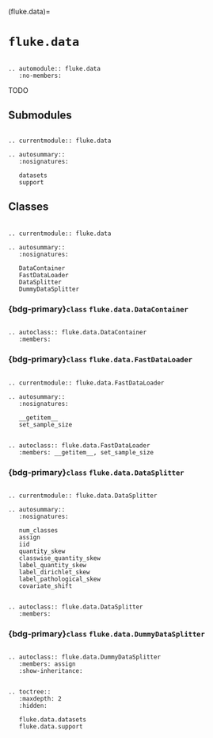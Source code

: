 (fluke.data)=

# ``fluke.data``

```{eval-rst}

.. automodule:: fluke.data
   :no-members:

```

TODO

## Submodules

```{eval-rst}

.. currentmodule:: fluke.data

.. autosummary::
   :nosignatures:

   datasets
   support

```

<h2>

Classes

</h2>

```{eval-rst}

.. currentmodule:: fluke.data

.. autosummary:: 
   :nosignatures:

   DataContainer
   FastDataLoader
   DataSplitter
   DummyDataSplitter
```

<h3>

{bdg-primary}`class` ``fluke.data.DataContainer``

</h3>

```{eval-rst}

.. autoclass:: fluke.data.DataContainer
   :members:

```

<h3>

{bdg-primary}`class` ``fluke.data.FastDataLoader``

</h3>

```{eval-rst}

.. currentmodule:: fluke.data.FastDataLoader

.. autosummary::
   :nosignatures:

   __getitem__
   set_sample_size

```

```{eval-rst}

.. autoclass:: fluke.data.FastDataLoader
   :members: __getitem__, set_sample_size

```


<h3>

{bdg-primary}`class` ``fluke.data.DataSplitter``

</h3>

```{eval-rst}

.. currentmodule:: fluke.data.DataSplitter

.. autosummary::
   :nosignatures:

   num_classes
   assign
   iid
   quantity_skew
   classwise_quantity_skew
   label_quantity_skew
   label_dirichlet_skew
   label_pathological_skew
   covariate_shift

```

```{eval-rst}

.. autoclass:: fluke.data.DataSplitter
   :members:

```

<h3>

{bdg-primary}`class` ``fluke.data.DummyDataSplitter``

</h3>

```{eval-rst}

.. autoclass:: fluke.data.DummyDataSplitter
   :members: assign
   :show-inheritance:

```


```{eval-rst}

.. toctree::
   :maxdepth: 2
   :hidden:

   fluke.data.datasets
   fluke.data.support

```